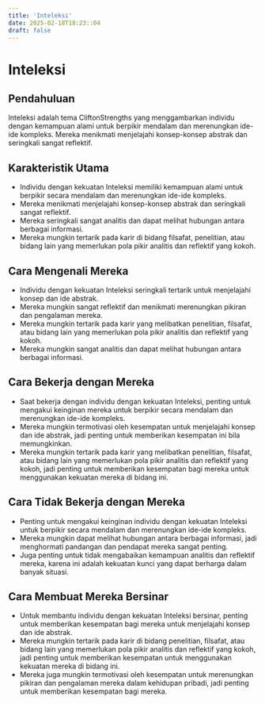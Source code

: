 ```yaml
---
title: 'Inteleksi'
date: 2025-02-18T18:23::04
draft: false
---
```


# Inteleksi

## Pendahuluan

Inteleksi adalah tema CliftonStrengths yang menggambarkan individu dengan kemampuan alami untuk berpikir mendalam dan merenungkan ide-ide kompleks. Mereka menikmati menjelajahi konsep-konsep abstrak dan seringkali sangat reflektif.

## Karakteristik Utama

- Individu dengan kekuatan Inteleksi memiliki kemampuan alami untuk berpikir secara mendalam dan merenungkan ide-ide kompleks.
- Mereka menikmati menjelajahi konsep-konsep abstrak dan seringkali sangat reflektif.
- Mereka seringkali sangat analitis dan dapat melihat hubungan antara berbagai informasi.
- Mereka mungkin tertarik pada karir di bidang filsafat, penelitian, atau bidang lain yang memerlukan pola pikir analitis dan reflektif yang kokoh.

## Cara Mengenali Mereka

- Individu dengan kekuatan Inteleksi seringkali tertarik untuk menjelajahi konsep dan ide abstrak.
- Mereka mungkin sangat reflektif dan menikmati merenungkan pikiran dan pengalaman mereka.
- Mereka mungkin tertarik pada karir yang melibatkan penelitian, filsafat, atau bidang lain yang memerlukan pola pikir analitis dan reflektif yang kokoh.
- Mereka mungkin sangat analitis dan dapat melihat hubungan antara berbagai informasi.

## Cara Bekerja dengan Mereka

- Saat bekerja dengan individu dengan kekuatan Inteleksi, penting untuk mengakui keinginan mereka untuk berpikir secara mendalam dan merenungkan ide-ide kompleks.
- Mereka mungkin termotivasi oleh kesempatan untuk menjelajahi konsep dan ide abstrak, jadi penting untuk memberikan kesempatan ini bila memungkinkan.
- Mereka mungkin tertarik pada karir yang melibatkan penelitian, filsafat, atau bidang lain yang memerlukan pola pikir analitis dan reflektif yang kokoh, jadi penting untuk memberikan kesempatan bagi mereka untuk menggunakan kekuatan mereka di bidang ini.

## Cara Tidak Bekerja dengan Mereka

- Penting untuk mengakui keinginan individu dengan kekuatan Inteleksi untuk berpikir secara mendalam dan merenungkan ide-ide kompleks.
- Mereka mungkin dapat melihat hubungan antara berbagai informasi, jadi menghormati pandangan dan pendapat mereka sangat penting.
- Juga penting untuk tidak mengabaikan kemampuan analitis dan reflektif mereka, karena ini adalah kekuatan kunci yang dapat berharga dalam banyak situasi.

## Cara Membuat Mereka Bersinar

- Untuk membantu individu dengan kekuatan Inteleksi bersinar, penting untuk memberikan kesempatan bagi mereka untuk menjelajahi konsep dan ide abstrak.
- Mereka mungkin tertarik pada karir di bidang penelitian, filsafat, atau bidang lain yang memerlukan pola pikir analitis dan reflektif yang kokoh, jadi penting untuk memberikan kesempatan untuk menggunakan kekuatan mereka di bidang ini.
- Mereka juga mungkin termotivasi oleh kesempatan untuk merenungkan pikiran dan pengalaman mereka dalam kehidupan pribadi, jadi penting untuk memberikan kesempatan bagi mereka.
